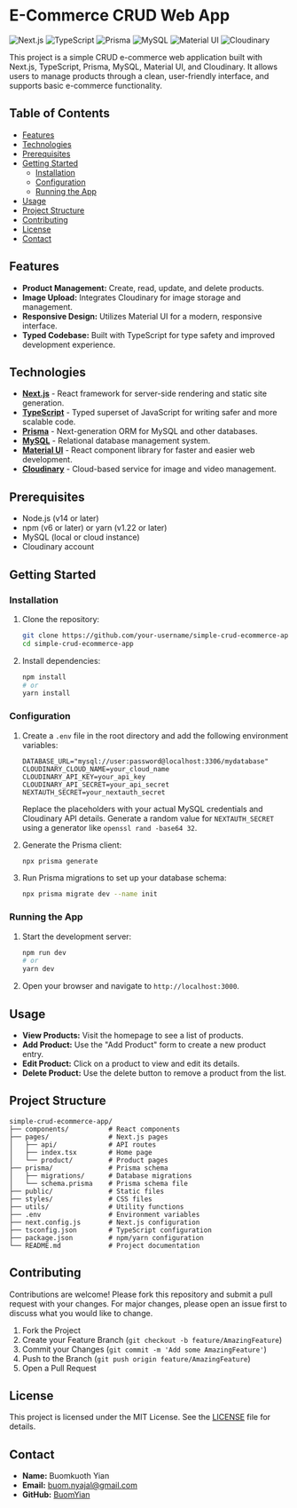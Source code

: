 # E-Commerce CRUD Web App

![Next.js](https://img.shields.io/badge/Next.js-000000?style=for-the-badge&logo=next.js&logoColor=white)
![TypeScript](https://img.shields.io/badge/TypeScript-007acc?style=for-the-badge&logo=typescript&logoColor=white)
![Prisma](https://img.shields.io/badge/Prisma-1B222D?style=for-the-badge&logo=prisma&logoColor=white)
![MySQL](https://img.shields.io/badge/MySQL-4479A1?style=for-the-badge&logo=mysql&logoColor=white)
![Material UI](https://img.shields.io/badge/Material--UI-0081CB?style=for-the-badge&logo=mui&logoColor=white)
![Cloudinary](https://img.shields.io/badge/Cloudinary-3448c5?style=for-the-badge&logo=cloudinary&logoColor=white)

This project is a simple CRUD e-commerce web application built with Next.js, TypeScript, Prisma, MySQL, Material UI, and Cloudinary. It allows users to manage products through a clean, user-friendly interface, and supports basic e-commerce functionality.

## Table of Contents

- [Features](#features)
- [Technologies](#technologies)
- [Prerequisites](#prerequisites)
- [Getting Started](#getting-started)
  - [Installation](#installation)
  - [Configuration](#configuration)
  - [Running the App](#running-the-app)
- [Usage](#usage)
- [Project Structure](#project-structure)
- [Contributing](#contributing)
- [License](#license)
- [Contact](#contact)

## Features

- **Product Management:** Create, read, update, and delete products.
- **Image Upload:** Integrates Cloudinary for image storage and management.
- **Responsive Design:** Utilizes Material UI for a modern, responsive interface.
- **Typed Codebase:** Built with TypeScript for type safety and improved development experience.

## Technologies

- **[Next.js](https://nextjs.org/)** - React framework for server-side rendering and static site generation.
- **[TypeScript](https://www.typescriptlang.org/)** - Typed superset of JavaScript for writing safer and more scalable code.
- **[Prisma](https://www.prisma.io/)** - Next-generation ORM for MySQL and other databases.
- **[MySQL](https://www.mysql.com/)** - Relational database management system.
- **[Material UI](https://mui.com/)** - React component library for faster and easier web development.
- **[Cloudinary](https://cloudinary.com/)** - Cloud-based service for image and video management.

## Prerequisites

- Node.js (v14 or later)
- npm (v6 or later) or yarn (v1.22 or later)
- MySQL (local or cloud instance)
- Cloudinary account

## Getting Started

### Installation

1. Clone the repository:

   ```bash
   git clone https://github.com/your-username/simple-crud-ecommerce-app.git
   cd simple-crud-ecommerce-app
   ```

2. Install dependencies:
   ```bash
   npm install
   # or
   yarn install
   ```

### Configuration

1. Create a `.env` file in the root directory and add the following environment variables:

   ```env
   DATABASE_URL="mysql://user:password@localhost:3306/mydatabase"
   CLOUDINARY_CLOUD_NAME=your_cloud_name
   CLOUDINARY_API_KEY=your_api_key
   CLOUDINARY_API_SECRET=your_api_secret
   NEXTAUTH_SECRET=your_nextauth_secret
   ```

   Replace the placeholders with your actual MySQL credentials and Cloudinary API details. Generate a random value for `NEXTAUTH_SECRET` using a generator like `openssl rand -base64 32`.

2. Generate the Prisma client:

   ```bash
   npx prisma generate
   ```

3. Run Prisma migrations to set up your database schema:
   ```bash
   npx prisma migrate dev --name init
   ```

### Running the App

1. Start the development server:

   ```bash
   npm run dev
   # or
   yarn dev
   ```

2. Open your browser and navigate to `http://localhost:3000`.

## Usage

- **View Products:** Visit the homepage to see a list of products.
- **Add Product:** Use the "Add Product" form to create a new product entry.
- **Edit Product:** Click on a product to view and edit its details.
- **Delete Product:** Use the delete button to remove a product from the list.

## Project Structure

```
simple-crud-ecommerce-app/
├── components/          # React components
├── pages/               # Next.js pages
│   ├── api/             # API routes
│   ├── index.tsx        # Home page
│   └── product/         # Product pages
├── prisma/              # Prisma schema
│   ├── migrations/      # Database migrations
│   └── schema.prisma    # Prisma schema file
├── public/              # Static files
├── styles/              # CSS files
├── utils/               # Utility functions
├── .env                 # Environment variables
├── next.config.js       # Next.js configuration
├── tsconfig.json        # TypeScript configuration
├── package.json         # npm/yarn configuration
└── README.md            # Project documentation
```

## Contributing

Contributions are welcome! Please fork this repository and submit a pull request with your changes. For major changes, please open an issue first to discuss what you would like to change.

1. Fork the Project
2. Create your Feature Branch (`git checkout -b feature/AmazingFeature`)
3. Commit your Changes (`git commit -m 'Add some AmazingFeature'`)
4. Push to the Branch (`git push origin feature/AmazingFeature`)
5. Open a Pull Request

## License

This project is licensed under the MIT License. See the [LICENSE](LICENSE) file for details.

## Contact

- **Name:** Buomkuoth Yian
- **Email:** buom.nyajal@gmail.com
- **GitHub:** [BuomYian](https://github.com/BuomYian)
